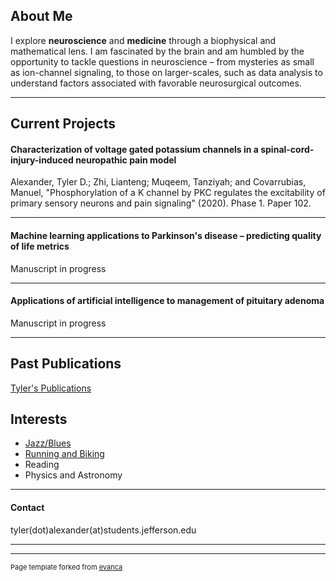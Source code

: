 ## About Me

I explore **neuroscience** and **medicine** through a biophysical and mathematical lens. I am fascinated by the brain and am humbled by the opportunity to tackle questions in neuroscience – from mysteries as small as ion-channel signaling, to those on larger-scales, such as data analysis to understand factors associated with favorable neurosurgical outcomes.

---

## Current Projects

#### Characterization of voltage gated potassium channels in a spinal-cord-injury-induced neuropathic pain model
Alexander, Tyler D.; Zhi, Lianteng; Muqeem, Tanziyah; and Covarrubias, Manuel, "Phosphorylation of a K channel by PKC regulates the excitability of primary sensory neurons and pain signaling" (2020). Phase 1. Paper 102.

---
#### Machine learning applications to Parkinson's disease – predicting quality of life metrics
Manuscript in progress

---
#### Applications of artificial intelligence to management of pituitary adenoma
Manuscript in progress

---

## Past Publications
[Tyler's Publications](https://scholar.google.com/citations?user=kLU6xeAAAAAJ&hl=en&oi=sra)

## Interests

- [Jazz/Blues](https://open.spotify.com/track/0T4KV1pj8as2xvdHZAP5ae?si=XwR9USJ1RX28SqNbbyshgg)
- [Running and Biking](https://www.strava.com/athletes/42440063)
- Reading
- Physics and Astronomy


---
#### Contact
tyler(dot)alexander(at)students.jefferson.edu

---
---
<p style="font-size:11px">Page template forked from <a href="https://github.com/evanca/quick-portfolio">evanca</a></p>
<!-- Remove above link if you don't want to attibute -->
